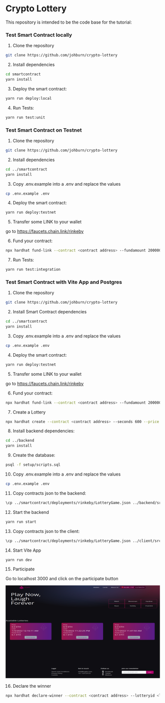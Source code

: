# Crypto Lottery

This repository is intended to be the code base for the tutorial:  


### Test Smart Contract locally

1. Clone the repository 

```sh
git clone https://github.com/johburn/crypto-lottery
```

2. Install dependencies

```sh
cd smartcontract
yarn install
```

3. Deploy the smart contract:

```sh
yarn run deploy:local
```

4. Run Tests:

```sh
yarn run test:unit
```

### Test Smart Contract on Testnet

1. Clone the repository 

```sh
git clone https://github.com/johburn/crypto-lottery
```

2. Install dependencies

```sh
cd ../smartcontract
yarn install
```

3. Copy .env.example into a .env and replace the values

```sh
cp .env.example .env
```

4. Deploy the smart contract:

```sh
yarn run deploy:testnet
```

5. Transfer some LINK to your wallet

go to https://faucets.chain.link/rinkeby

6. Fund your contract:

```sh
npx hardhat fund-link --contract <contract address> --fundamount 2000000000000000000 --network rinkeby
```

7. Run Tests:

```sh
yarn run test:integration
```

### Test Smart Contract with Vite App and Postgres

1. Clone the repository 

```sh
git clone https://github.com/johburn/crypto-lottery
```

2. Install Smart Contract dependencies

```sh
cd ../smartcontract
yarn install
```

3. Copy .env.example into a .env and replace the values

```sh
cp .env.example .env
```

4. Deploy the smart contract:

```sh
yarn run deploy:testnet
```

5. Transfer some LINK to your wallet

go to https://faucets.chain.link/rinkeby

6. Fund your contract:

```sh
npx hardhat fund-link --contract <contract address> --fundamount 2000000000000000000 --network rinkeby
```

7. Create a Lottery

```sh
npx hardhat create --contract <contract address> --seconds 600 --price 0.1 --network rinkeby
```

8. Install backend dependencies:

```sh
cd ../backend
yarn install
```

9. Create the database:

```sh
psql -f setup/scripts.sql
```

10. Copy .env.example into a .env and replace the values

```sh
cp .env.example .env
```

11. Copy contracts json to the backend:

```sh
\cp ../smartcontract/deployments/rinkeby/LotteryGame.json ../backend/src/contracts
```

12. Start the backend

```sh
yarn run start
```

13. Copy contracts json to the client:

```sh
\cp ../smartcontract/deployments/rinkeby/LotteryGame.json ../client/src/contracts
```

14. Start Vite App

```sh
yarn run dev
```

15. Participate

Go to localhost 3000 and click on the participate button

![client](./images/client.png)


16. Declare the winner

```sh
npx hardhat declare-winner --contract <contract address> --lotteryid <lottery id> --network rinkeby
```
